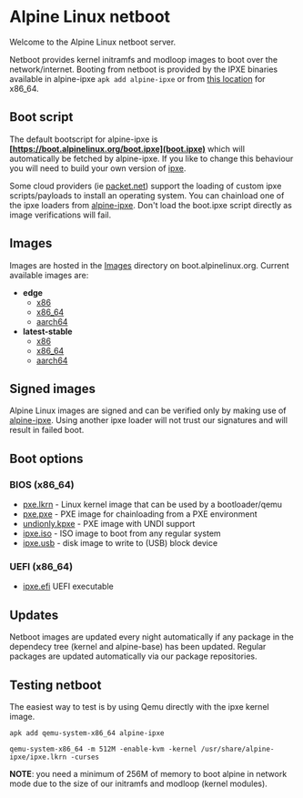 # Alpine Linux netboot

Welcome to the Alpine Linux netboot server.

Netboot provides kernel initramfs and modloop images to boot over the
network/internet. Booting from netboot is provided by the IPXE binaries
available in alpine-ipxe `apk add alpine-ipxe` or from
[this location](alpine-ipxe) for x86_64.

## Boot script

The default bootscript for alpine-ipxe is
**[https://boot.alpinelinux.org/boot.ipxe](boot.ipxe)** which will automatically
be fetched by alpine-ipxe. If you like to change this behaviour you will need to
build your own version of [ipxe](https://ipxe.org).

Some cloud providers (ie [packet.net](https://help.packet.net/technical/infrastructure/custom-ipxe))
support the loading of custom ipxe scripts/payloads to install an operating
system. You can chainload one of the ipxe loaders from [alpine-ipxe](alpine-ipxe).
Don't load the boot.ipxe script directly as image verifications will fail.

## Images

Images are hosted in the [Images](images) directory on boot.alpinelinux.org.
Current available images are:

* **edge**
  * [x86](images/edge/x86)
  * [x86_64](images/edge/x86_64)
  * [aarch64](images/edge/aarch64)
* **latest-stable**
  * [x86](images/latest-stable/x86)
  * [x86_64](images/latest-stable/x86_64)
  * [aarch64](images/latest-stable/aarch64)

## Signed images

Alpine Linux images are signed and can be verified only by making use of
[alpine-ipxe](alpine-ipxe). Using another ipxe loader will not trust our 
signatures and will result in failed boot.

## Boot options

### BIOS (x86_64)

* [pxe.lkrn](alpine-ipxe/ipxe.lkrn) - Linux kernel image that can be used by a bootloader/qemu
* [pxe.pxe](alpine-ipxe/ipxe.pxe) - PXE image for chainloading from a PXE environment
* [undionly.kpxe](alpine-ipxe/undionly.kpxe) - PXE image with UNDI support
* [ipxe.iso](alpine-ipxe/ipxe.iso) - ISO image to boot from any regular system
* [ipxe.usb](alpine-ipxe/ipxe.usb) - disk image to write to (USB) block device

### UEFI (x86_64)

* [ipxe.efi](alpine-ipxe/ipxe.efi) UEFI executable

## Updates

Netboot images are updated every night automatically if any package in the
dependecy tree (kernel and alpine-base) has been updated. Regular packages are
updated automatically via our package repositories.

## Testing netboot

The easiest way to test is by using Qemu directly with the ipxe kernel image.

`apk add qemu-system-x86_64 alpine-ipxe`

`qemu-system-x86_64 -m 512M -enable-kvm -kernel /usr/share/alpine-ipxe/ipxe.lkrn -curses`

**NOTE**: you need a minimum of 256M of memory to boot alpine in network mode
due to the size of our initramfs and modloop (kernel modules).
